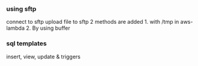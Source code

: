 ### using sftp
  connect to sftp
  upload file to sftp
  2 methods are added
    1. with /tmp in aws-lambda
    2. By using buffer

### sql templates
  insert, view, update & triggers
